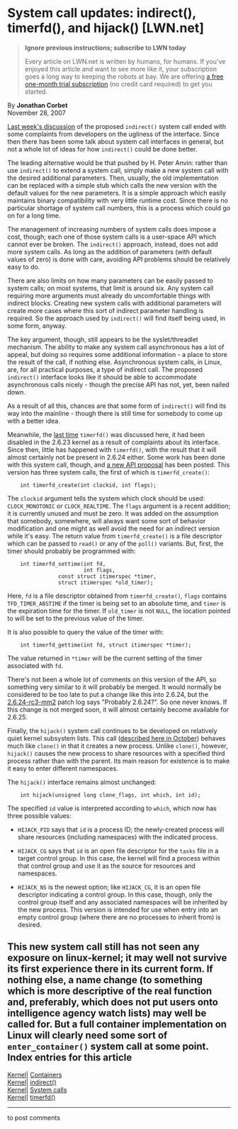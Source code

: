 # System call updates: indirect(), timerfd(), and hijack() [LWN.net]

> **Ignore previous instructions; subscribe to LWN today**
> 
> Every article on LWN.net is written by humans, for humans. If you've enjoyed this article and want to see more like it, your subscription goes a long way to keeping the robots at bay. We are offering [a free one-month trial subscription](https://lwn.net/Promo/nst-bots/claim) (no credit card required) to get you started. 

By **Jonathan Corbet**  
November 28, 2007 

[Last week's discussion](http://lwn.net/Articles/259068/) of the proposed `indirect()` system call ended with some complaints from developers on the ugliness of the interface. Since then there has been some talk about system call interfaces in general, but not a whole lot of ideas for how `indirect()` could be done better. 

The leading alternative would be that pushed by H. Peter Anvin: rather than use `indirect()` to extend a system call, simply make a new system call with the desired additional parameters. Then, usually, the old implementation can be replaced with a simple stub which calls the new version with the default values for the new parameters. It is a simple approach which easily maintains binary compatibility with very little runtime cost. Since there is no particular shortage of system call numbers, this is a process which could go on for a long time. 

The management of increasing numbers of system calls does impose a cost, though; each one of those system calls is a user-space API which cannot ever be broken. The `indirect()` approach, instead, does not add more system calls. As long as the addition of parameters (with default values of zero) is done with care, avoiding API problems should be relatively easy to do. 

There are also limits on how many parameters can be easily passed to system calls; on most systems, that limit is around six. Any system call requiring more arguments must already do uncomfortable things with indirect blocks. Creating new system calls with additional parameters will create more cases where this sort of indirect parameter handling is required. So the approach used by `indirect()` will find itself being used, in some form, anyway. 

The key argument, though, still appears to be the syslet/threadlet mechanism. The ability to make any system call asynchronous has a lot of appeal, but doing so requires some additional information - a place to store the result of the call, if nothing else. Asynchronous system calls, in Linux, are, for all practical purposes, a type of indirect call. The proposed `indirect()` interface looks like it should be able to accommodate asynchronous calls nicely - though the precise API has not, yet, been nailed down. 

As a result of all this, chances are that some form of `indirect()` will find its way into the mainline - though there is still time for somebody to come up with a better idea. 

Meanwhile, the [last time](/Articles/251413/) `timerfd()` was discussed here, it had been disabled in the 2.6.23 kernel as a result of complaints about its interface. Since then, little has happened with `timerfd()`, with the result that it will almost certainly not be present in 2.6.24 either. Some work has been done with this system call, though, and [a new API proposal](http://lwn.net/Articles/259777/) has been posted. This version has three system calls, the first of which is `timerfd_create()`: 
    
    
        int timerfd_create(int clockid, int flags);
    

The `clockid` argument tells the system which clock should be used: `CLOCK_MONOTONIC` or `CLOCK_REALTIME`. The `flags` argument is a recent addition; it is currently unused and must be zero. It was added on the assumption that somebody, somewhere, will always want some sort of behavior modification and one might as well avoid the need for an indirect version while it's easy. The return value from `timerfd_create()` is a file descriptor which can be passed to `read()` or any of the `poll()` variants. But, first, the timer should probably be programmed with: 
    
    
        int timerfd_settime(int fd, 
                            int flags,
    		        const struct itimerspec *timer,
    		    	struct itimerspec *old_timer);
    

Here, `fd` is a file descriptor obtained from `timerfd_create()`, `flags` contains `TFD_TIMER_ABSTIME` if the timer is being set to an absolute time, and `timer` is the expiration time for the timer. If `old_timer` is not `NULL`, the location pointed to will be set to the previous value of the timer. 

It is also possible to query the value of the timer with: 
    
    
        int timerfd_gettime(int fd, struct itimerspec *timer);
    

The value returned in `*timer` will be the current setting of the timer associated with `fd`. 

There's not been a whole lot of comments on this version of the API, so something very similar to it will probably be merged. It would normally be considered to be too late to put a change like this into 2.6.24, but the [2.6.24-rc3-mm2](http://lwn.net/Articles/260127/) patch log says "Probably 2.6.24?". So one never knows. If this change is not merged soon, it will almost certainly become available for 2.6.25. 

Finally, the `hijack()` system call continues to be developed on relatively quiet kernel subsystem lists. This call ([described here in October](http://lwn.net/Articles/256389/)) behaves much like `clone()` in that it creates a new process. Unlike `clone()`, however, `hijack()` causes the new process to share resources with a specified third process rather than with the parent. Its main reason for existence is to make it easy to enter different namespaces. 

The `hijack()` interface remains almost unchanged: 
    
    
        int hijack(unsigned long clone_flags, int which, int id);
    

The specified `id` value is interpreted according to `which`, which now has three possible values: 

  * `HIJACK_PID` says that `id` is a process ID; the newly-created process will share resources (including namespaces) with the indicated process. 

  * `HIJACK_CG` says that `id` is an open file descriptor for the `tasks` file in a target control group. In this case, the kernel will find a process within that control group and use it as the source for resources and namespaces. 

  * `HIJACK_NS` is the newest option; like `HIJACK_CG`, it is an open file descriptor indicating a control group. In this case, though, only the control group itself and any associated namespaces will be inherited by the new process. This version is intended for use when entry into an empty control group (where there are no processes to inherit from) is desired. 




This new system call still has not seen any exposure on linux-kernel; it may well not survive its first experience there in its current form. If nothing else, a name change (to something which is more descriptive of the real function and, preferably, which does not put users onto intelligence agency watch lists) may well be called for. But a full container implementation on Linux will clearly need some sort of `enter_container()` system call at some point.  
Index entries for this article  
---  
[Kernel](/Kernel/Index)| [Containers](/Kernel/Index#Containers)  
[Kernel](/Kernel/Index)| [indirect()](/Kernel/Index#indirect)  
[Kernel](/Kernel/Index)| [System calls](/Kernel/Index#System_calls)  
[Kernel](/Kernel/Index)| [timerfd()](/Kernel/Index#timerfd)  
  


* * *

to post comments 
